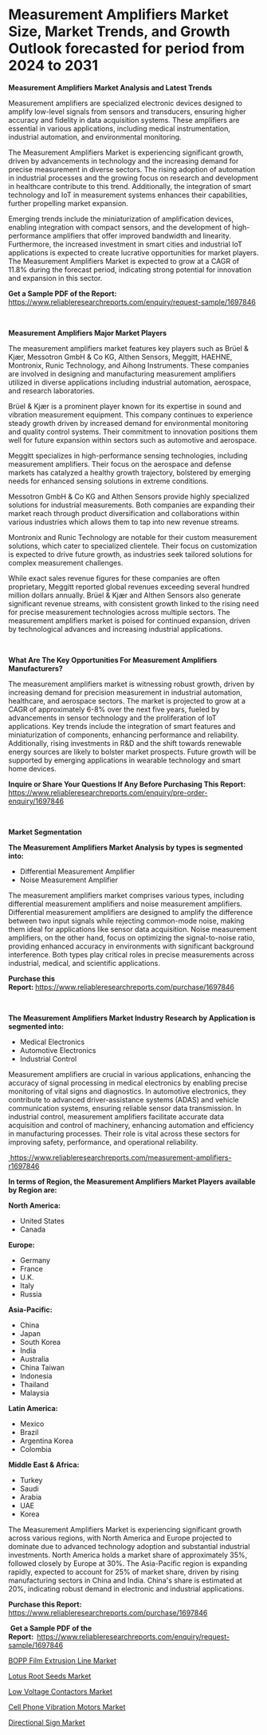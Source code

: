 <p><h1>Measurement Amplifiers Market Size, Market Trends, and Growth Outlook forecasted for period from 2024 to 2031</h1></p><p><strong>Measurement Amplifiers Market Analysis and Latest Trends</strong></p>
<p><p>Measurement amplifiers are specialized electronic devices designed to amplify low-level signals from sensors and transducers, ensuring higher accuracy and fidelity in data acquisition systems. These amplifiers are essential in various applications, including medical instrumentation, industrial automation, and environmental monitoring. </p><p>The Measurement Amplifiers Market is experiencing significant growth, driven by advancements in technology and the increasing demand for precise measurement in diverse sectors. The rising adoption of automation in industrial processes and the growing focus on research and development in healthcare contribute to this trend. Additionally, the integration of smart technology and IoT in measurement systems enhances their capabilities, further propelling market expansion. </p><p>Emerging trends include the miniaturization of amplification devices, enabling integration with compact sensors, and the development of high-performance amplifiers that offer improved bandwidth and linearity. Furthermore, the increased investment in smart cities and industrial IoT applications is expected to create lucrative opportunities for market players. The Measurement Amplifiers Market is expected to grow at a CAGR of 11.8% during the forecast period, indicating strong potential for innovation and expansion in this sector.</p></p>
<p><strong>Get a Sample PDF of the Report:&nbsp;</strong> <a href="https://www.reliableresearchreports.com/enquiry/request-sample/1697846?utm_campaign=12&utm_medium=2&utm_source=Github&utm_content=ia&utm_term=12122024&utm_id=measurement-amplifiers">https://www.reliableresearchreports.com/enquiry/request-sample/1697846</a></p>
<p>&nbsp;</p>
<p><strong>Measurement Amplifiers Major Market Players</strong></p>
<p><p>The measurement amplifiers market features key players such as Brüel & Kjær, Messotron GmbH & Co KG, Althen Sensors, Meggitt, HAEHNE, Montronix, Runic Technology, and Aihong Instruments. These companies are involved in designing and manufacturing measurement amplifiers utilized in diverse applications including industrial automation, aerospace, and research laboratories.</p><p>Brüel & Kjær is a prominent player known for its expertise in sound and vibration measurement equipment. This company continues to experience steady growth driven by increased demand for environmental monitoring and quality control systems. Their commitment to innovation positions them well for future expansion within sectors such as automotive and aerospace.</p><p>Meggitt specializes in high-performance sensing technologies, including measurement amplifiers. Their focus on the aerospace and defense markets has catalyzed a healthy growth trajectory, bolstered by emerging needs for enhanced sensing solutions in extreme conditions.</p><p>Messotron GmbH & Co KG and Althen Sensors provide highly specialized solutions for industrial measurements. Both companies are expanding their market reach through product diversification and collaborations within various industries which allows them to tap into new revenue streams.</p><p>Montronix and Runic Technology are notable for their custom measurement solutions, which cater to specialized clientele. Their focus on customization is expected to drive future growth, as industries seek tailored solutions for complex measurement challenges.</p><p>While exact sales revenue figures for these companies are often proprietary, Meggitt reported global revenues exceeding several hundred million dollars annually. Brüel & Kjær and Althen Sensors also generate significant revenue streams, with consistent growth linked to the rising need for precise measurement technologies across multiple sectors. The measurement amplifiers market is poised for continued expansion, driven by technological advances and increasing industrial applications.</p></p>
<p>&nbsp;</p>
<p><strong>What Are The Key Opportunities For Measurement Amplifiers Manufacturers?</strong></p>
<p><p>The measurement amplifiers market is witnessing robust growth, driven by increasing demand for precision measurement in industrial automation, healthcare, and aerospace sectors. The market is projected to grow at a CAGR of approximately 6-8% over the next five years, fueled by advancements in sensor technology and the proliferation of IoT applications. Key trends include the integration of smart features and miniaturization of components, enhancing performance and reliability. Additionally, rising investments in R&D and the shift towards renewable energy sources are likely to bolster market prospects. Future growth will be supported by emerging applications in wearable technology and smart home devices.</p></p>
<p><strong>Inquire or Share Your Questions If Any Before Purchasing This Report:</strong> <a href="https://www.reliableresearchreports.com/enquiry/pre-order-enquiry/1697846?utm_campaign=12&utm_medium=2&utm_source=Github&utm_content=ia&utm_term=12122024&utm_id=measurement-amplifiers">https://www.reliableresearchreports.com/enquiry/pre-order-enquiry/1697846</a></p>
<p>&nbsp;</p>
<p><strong>Market Segmentation</strong></p>
<p><strong>The Measurement Amplifiers Market Analysis by types is segmented into:</strong></p>
<p><ul><li>Differential Measurement Amplifier</li><li>Noise Measurement Amplifier</li></ul></p>
<p><p>The measurement amplifiers market comprises various types, including differential measurement amplifiers and noise measurement amplifiers. Differential measurement amplifiers are designed to amplify the difference between two input signals while rejecting common-mode noise, making them ideal for applications like sensor data acquisition. Noise measurement amplifiers, on the other hand, focus on optimizing the signal-to-noise ratio, providing enhanced accuracy in environments with significant background interference. Both types play critical roles in precise measurements across industrial, medical, and scientific applications.</p></p>
<p><strong>Purchase this Report:&nbsp;</strong><a href="https://www.reliableresearchreports.com/purchase/1697846?utm_campaign=12&utm_medium=2&utm_source=Github&utm_content=ia&utm_term=12122024&utm_id=measurement-amplifiers">https://www.reliableresearchreports.com/purchase/1697846</a></p>
<p>&nbsp;</p>
<p><strong>The Measurement Amplifiers Market Industry Research by Application is segmented into:</strong></p>
<p><ul><li>Medical Electronics</li><li>Automotive Electronics</li><li>Industrial Control</li></ul></p>
<p><p>Measurement amplifiers are crucial in various applications, enhancing the accuracy of signal processing in medical electronics by enabling precise monitoring of vital signs and diagnostics. In automotive electronics, they contribute to advanced driver-assistance systems (ADAS) and vehicle communication systems, ensuring reliable sensor data transmission. In industrial control, measurement amplifiers facilitate accurate data acquisition and control of machinery, enhancing automation and efficiency in manufacturing processes. Their role is vital across these sectors for improving safety, performance, and operational reliability.</p></p>
<p><a href="https://www.reliableresearchreports.com/measurement-amplifiers-r1697846?utm_campaign=12&utm_medium=2&utm_source=Github&utm_content=ia&utm_term=12122024&utm_id=measurement-amplifiers">&nbsp;https://www.reliableresearchreports.com/measurement-amplifiers-r1697846</a></p>
<p><strong>In terms of Region, the Measurement Amplifiers Market Players available by Region are:</strong></p>
<p>
    <p> <strong> North America: </strong>
        <ul>
            <li>United States</li>
            <li>Canada</li>
        </ul>
        </p> 
    <p> <strong> Europe: </strong>
        <ul>
            <li>Germany</li>
            <li>France</li>
            <li>U.K.</li>
            <li>Italy</li>
            <li>Russia</li>
        </ul>
        </p> 
    <p> <strong> Asia-Pacific: </strong>
        <ul>
            <li>China</li>
            <li>Japan</li>
            <li>South Korea</li>
            <li>India</li>
            <li>Australia</li>
            <li>China Taiwan</li>
            <li>Indonesia</li>
            <li>Thailand</li>
            <li>Malaysia</li>
        </ul>
        </p> 
    <p> <strong> Latin America: </strong>
        <ul>
            <li>Mexico</li>
            <li>Brazil</li>
            <li>Argentina Korea</li>
            <li>Colombia</li>
        </ul>
        </p> 
    <p> <strong> Middle East & Africa: </strong>
        <ul>
            <li>Turkey</li>
            <li>Saudi</li>
            <li>Arabia</li>
            <li>UAE</li>
            <li>Korea</li>
        </ul>
    </p>
    </p>
<p><p>The Measurement Amplifiers Market is experiencing significant growth across various regions, with North America and Europe projected to dominate due to advanced technology adoption and substantial industrial investments. North America holds a market share of approximately 35%, followed closely by Europe at 30%. The Asia-Pacific region is expanding rapidly, expected to account for 25% of market share, driven by rising manufacturing sectors in China and India. China's share is estimated at 20%, indicating robust demand in electronic and industrial applications.</p></p>
<p><strong>Purchase this Report: </strong><a href="https://www.reliableresearchreports.com/purchase/1697846?utm_campaign=12&utm_medium=2&utm_source=Github&utm_content=ia&utm_term=12122024&utm_id=measurement-amplifiers">https://www.reliableresearchreports.com/purchase/1697846</a></p>
<p>&nbsp;<strong>Get a Sample PDF of the Report:&nbsp;&nbsp;</strong><a href="https://www.reliableresearchreports.com/enquiry/request-sample/1697846?utm_campaign=12&utm_medium=2&utm_source=Github&utm_content=ia&utm_term=12122024&utm_id=measurement-amplifiers">https://www.reliableresearchreports.com/enquiry/request-sample/1697846</a></p>
<p><strong></strong></p>
<p><p><a href="https://github.com/JakirUddin511/Market-Research-Report-List-1/blob/main/bopp-film-extrusion-line-market.md?utm_campaign=12&utm_medium=2&utm_source=Github&utm_content=ia&utm_term=12122024&utm_id=measurement-amplifiers">BOPP Film Extrusion Line Market</a></p><p><a href="https://www.linkedin.com/pulse/a-mkt-nova-vc8zf?utm_campaign=12&utm_medium=2&utm_source=Github&utm_content=ia&utm_term=12122024&utm_id=measurement-amplifiers">Lotus Root Seeds Market</a></p><p><a href="https://www.linkedin.com/pulse/mapping-low-voltage-contactors-market-trends-challenges-86ake?utm_campaign=12&utm_medium=2&utm_source=Github&utm_content=ia&utm_term=12122024&utm_id=measurement-amplifiers">Low Voltage Contactors Market</a></p><p><a href="https://www.linkedin.com/pulse/a-mkt-nova-vc8zf?utm_campaign=12&utm_medium=2&utm_source=Github&utm_content=ia&utm_term=12122024&utm_id=measurement-amplifiers">Cell Phone Vibration Motors Market</a></p><p><a href="https://github.com/ChiragRP21/Market-Research-Report-List-6/blob/main/directional-sign-market.md?utm_campaign=12&utm_medium=2&utm_source=Github&utm_content=ia&utm_term=12122024&utm_id=measurement-amplifiers">Directional Sign Market</a></p></p>